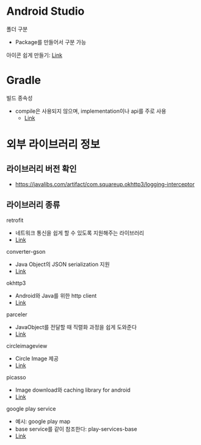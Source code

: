 # Android Studio
폴더 구분
- Package를 만들어서 구분 가능

아이콘 쉽게 만들기: [Link](https://romannurik.github.io/AndroidAssetStudio/)


# Gradle
빌드 종속성
- compile은 사용되지 않으며, implementation이나 api를 주로 사용
    - [Link](https://developer.android.com/studio/build/gradle-plugin-3-0-0-migration?hl=ko)

# 외부 라이브러리 정보
## 라이브러리 버전 확인
- https://javalibs.com/artifact/com.squareup.okhttp3/logging-interceptor

## 라이브러리 종류
retrofit
- 네트워크 통신을 쉽게 할 수 있도록 지원해주는 라이브러리
- [Link](https://square.github.io/retrofit/)

converter-gson
- Java Object의 JSON serialization 지원
- [Link](https://github.com/square/retrofit/tree/master/retrofit-converters/gson)

okhttp3
- Android와 Java를 위한 http client 
- [Link](https://github.com/square/okhttp)

parceler
- JavaObject를 전달할 때 직렬화 과정을 쉽게 도와준다
- [Link](https://github.com/johncarl81/parceler)

circleimageview
- Circle Image 제공
- [Link](https://github.com/hdodenhof/CircleImageView)

picasso
- Image download와 caching library for android
- [Link](https://github.com/square/picasso)

google play service
- 예시: google play map
- base service를 같이 참조한다: play-services-base
- [Link](https://developers.google.com/android/guides/setup)
